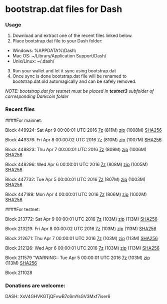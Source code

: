 # bootstrap.dat files for Dash

### Usage

1. Download and extract one of the recent files linked below.
2. Place bootstrap.dat file to your Dash folder:
 - Windows: %APPDATA%\Dash\
 - Mac OS: ~/Library/Application Support/Dash/
 - Unix/Linux: ~/.dash/
3. Run your wallet and let it sync using bootstrap.dat
4. Once sync is done bootstrap.dat file will be renamed to bootstrap.dat.old automagically and can be safely removed.

_NOTE: bootstrap.dat for testnet must be placed in **testnet3** subfolder of corresponding Darkcoin folder_

### Recent files

####For mainnet:

Block 449924: Sat Apr  9 00:00:01 UTC 2016 [7z](https://transfer.sh/SDoDl/bootstrap.dat.20160409.7z) (811M) [zip](https://transfer.sh/HTtMs/bootstrap.dat.20160409.zip) (1008M) [SHA256](https://transfer.sh/BMzoP/sha256.txt)

Block 449376: Fri Apr  8 00:00:02 UTC 2016 [7z](https://transfer.sh/11tO0C/bootstrap.dat.20160408.7z) (810M) [zip](https://transfer.sh/12uKZH/bootstrap.dat.20160408.zip) (1007M) [SHA256](https://transfer.sh/fEAB4/sha256.txt)

Block 448823: Thu Apr  7 00:00:01 UTC 2016 [7z](https://transfer.sh/RKEvP/bootstrap.dat.20160407.7z) (809M) [zip](https://transfer.sh/cBuUq/bootstrap.dat.20160407.zip) (1006M) [SHA256](https://transfer.sh/KxVdv/sha256.txt)

Block 448296: Wed Apr  6 00:00:01 UTC 2016 [7z]() (808M) [zip]() (1005M) [SHA256]()

Block 447732: Tue Apr  5 00:00:01 UTC 2016 [7z](https://transfer.sh/kWOFk/bootstrap.dat.20160405.7z) (807M) [zip](https://transfer.sh/m2Xnk/bootstrap.dat.20160405.zip) (1003M) [SHA256](https://transfer.sh/MmSn0/sha256.txt)

Block 447189: Mon Apr  4 00:00:01 UTC 2016 [7z](https://transfer.sh/mJnXU/bootstrap.dat.20160404.7z) (806M) [zip](https://transfer.sh/4Gd8N/bootstrap.dat.20160404.zip) (1002M) [SHA256](https://transfer.sh/ww38j/sha256.txt)

####For testnet:

Block 213772: Sat Apr  9 00:00:01 UTC 2016 [7z](https://transfer.sh/oRAEx/bootstrap.dat.20160409.7z) (103M) [zip](https://transfer.sh/xQ3El/bootstrap.dat.20160409.zip) (113M) [SHA256](https://transfer.sh/SY9tb/sha256.txt)

Block 213219: Fri Apr  8 00:00:02 UTC 2016 [7z](https://transfer.sh/7i4me/bootstrap.dat.20160408.7z) (103M) [zip](https://transfer.sh/fOZ1h/bootstrap.dat.20160408.zip) (113M) [SHA256](https://transfer.sh/4Jaxk/sha256.txt)

Block 212671: Thu Apr  7 00:00:01 UTC 2016 [7z](https://transfer.sh/hT523/bootstrap.dat.20160407.7z) (103M) [zip](https://transfer.sh/Y0vZH/bootstrap.dat.20160407.zip) (113M) [SHA256](https://transfer.sh/10yLaf/sha256.txt)

Block 212126: Wed Apr  6 00:00:01 UTC 2016 [7z]() (103M) [zip]() (113M) [SHA256]()

Block 211579
"WARNING:: Tue Apr  5 00:00:01 UTC 2016 [7z](https://transfer.sh/11ihK2/bootstrap.dat.20160405.7z) (103M) [zip](https://transfer.sh/95hXE/bootstrap.dat.20160405.zip) (113M) [SHA256](https://transfer.sh/oTVNb/sha256.txt)

Block 211028

### Donations are welcome:

DASH: XsV4GHVKGTjQFvwB7c6mYsGV3Mxf7iser6
